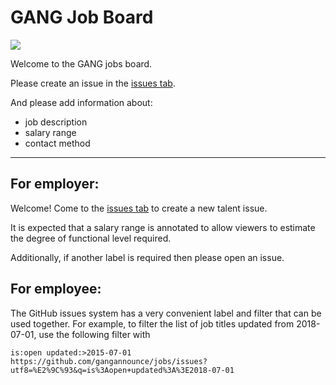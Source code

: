 # GANG Job Board
<a href="http://michigandevs.com/" alt="Join Michigan Devs Slack"><img src="https://img.shields.io/badge/slack-MichiganDevs-green.svg?longCache=true&style=social" /></a>

Welcome to the GANG jobs board.

Please create an issue in the [issues tab](https://github.com/gangannounce/jobs/issues).

And please add information about:

- job description
- salary range
- contact method

---

## For employer:

Welcome! Come to the [issues tab](https://github.com/gangannounce/jobs/issues) to create a new talent issue.

It is expected that a salary range is annotated to allow viewers to estimate the degree of functional level required.

Additionally, if another label is required then please open an issue.

## For employee:

The GitHub issues system has a very convenient label and filter that can be used together. 
For example, to filter the list of job titles updated from 2018-07-01, use the following filter with

    is:open updated:>2015-07-01
    https://github.com/gangannounce/jobs/issues?utf8=%E2%9C%93&q=is%3Aopen+updated%3A%3E2018-07-01
